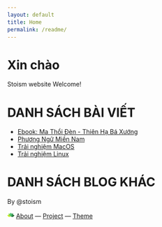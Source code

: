 ```yaml
---
layout: default
title: Home
permalink: /readme/ 
---
```


# Xin chào
Stoism website
Welcome!

# DANH SÁCH BÀI VIẾT
* [Ebook: Ma Thổi Đèn - Thiên Hạ Bá Xướng](pages/231203/MaThoiDen.html)
* [Phương Ngữ Miền Nam](/phuongngumiennam.html)
* [Trải nghiệm MacOS](/pages/trainghiemmacos.html)
* [Trải nghiệm Linux](/pages/trainghiemlinux.html)

# DANH SÁCH BLOG KHÁC









<p>By @stoism</p>
<p>
  <a href="/pages/about.html"><img src="pages/source/logo16.png" width="16" /></a> <a href="/pages/about.html">About</a>
  &mdash;
  <a href="https://github.com/stoism/stoism.github.io" target="_blank" rel="noopener noreferrer">Project</a> 
  &mdash;
  <a href="https://pages.github.com/themes" target="_blank" rel="noopener noreferrer">Theme</a>
</p>
